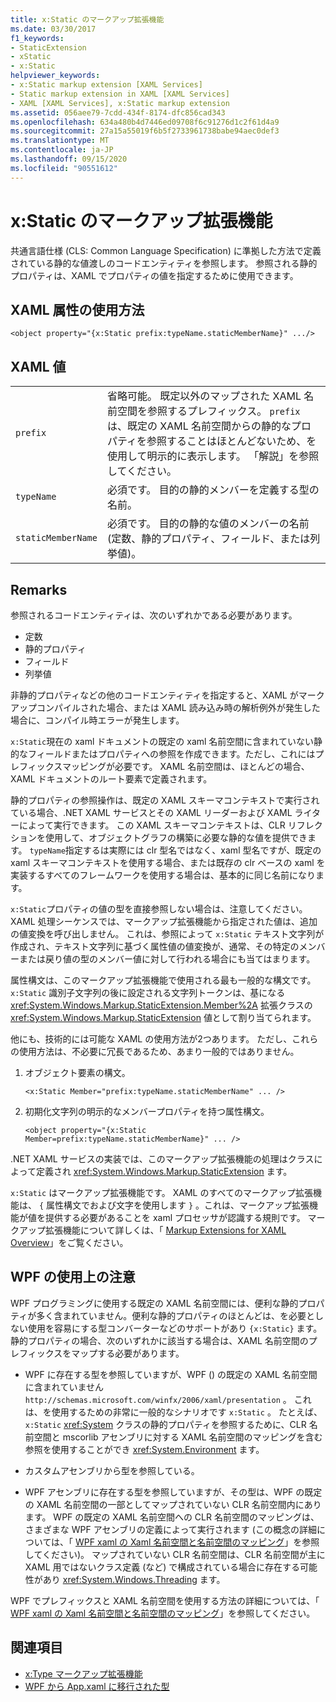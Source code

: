 ```yaml
---
title: x:Static のマークアップ拡張機能
ms.date: 03/30/2017
f1_keywords:
- StaticExtension
- xStatic
- x:Static
helpviewer_keywords:
- x:Static markup extension [XAML Services]
- Static markup extension in XAML [XAML Services]
- XAML [XAML Services], x:Static markup extension
ms.assetid: 056aee79-7cdd-434f-8174-dfc856cad343
ms.openlocfilehash: 634a480b4d7446ed09708f6c91276d1c2f61d4a9
ms.sourcegitcommit: 27a15a55019f6b5f2733961738babe94aec0def3
ms.translationtype: MT
ms.contentlocale: ja-JP
ms.lasthandoff: 09/15/2020
ms.locfileid: "90551612"
---
```

# <a name="xstatic-markup-extension"></a>x:Static のマークアップ拡張機能

共通言語仕様 (CLS: Common Language Specification) に準拠した方法で定義されている静的な値渡しのコードエンティティを参照します。 参照される静的プロパティは、XAML でプロパティの値を指定するために使用できます。

## <a name="xaml-attribute-usage"></a>XAML 属性の使用方法

```xaml
<object property="{x:Static prefix:typeName.staticMemberName}" .../>
```

## <a name="xaml-values"></a>XAML 値

| | |
|-|-|
|`prefix`|省略可能。 既定以外のマップされた XAML 名前空間を参照するプレフィックス。 `prefix` は、既定の XAML 名前空間からの静的なプロパティを参照することはほとんどないため、を使用して明示的に表示します。 「解説」を参照してください。|
|`typeName`|必須です。 目的の静的メンバーを定義する型の名前。|
|`staticMemberName`|必須です。 目的の静的な値のメンバーの名前 (定数、静的プロパティ、フィールド、または列挙値)。|

## <a name="remarks"></a>Remarks

参照されるコードエンティティは、次のいずれかである必要があります。

- 定数
- 静的プロパティ
- フィールド
- 列挙値

非静的プロパティなどの他のコードエンティティを指定すると、XAML がマークアップコンパイルされた場合、または XAML 読み込み時の解析例外が発生した場合に、コンパイル時エラーが発生します。

`x:Static`現在の xaml ドキュメントの既定の xaml 名前空間に含まれていない静的なフィールドまたはプロパティへの参照を作成できます。ただし、これにはプレフィックスマッピングが必要です。 XAML 名前空間は、ほとんどの場合、XAML ドキュメントのルート要素で定義されます。

静的プロパティの参照操作は、既定の XAML スキーマコンテキストで実行されている場合、.NET XAML サービスとその XAML リーダーおよび XAML ライターによって実行できます。 この XAML スキーマコンテキストは、CLR リフレクションを使用して、オブジェクトグラフの構築に必要な静的な値を提供できます。 `typeName`指定するは実際には clr 型名ではなく、xaml 型名ですが、既定の xaml スキーマコンテキストを使用する場合、または既存の clr ベースの xaml を実装するすべてのフレームワークを使用する場合は、基本的に同じ名前になります。

`x:Static`プロパティの値の型を直接参照しない場合は、注意してください。 XAML 処理シーケンスでは、マークアップ拡張機能から指定された値は、追加の値変換を呼び出しません。 これは、参照によって `x:Static` テキスト文字列が作成され、テキスト文字列に基づく属性値の値変換が、通常、その特定のメンバーまたは戻り値の型のメンバー値に対して行われる場合にも当てはまります。

属性構文は、このマークアップ拡張機能で使用される最も一般的な構文です。 `x:Static` 識別子文字列の後に設定される文字列トークンは、基になる <xref:System.Windows.Markup.StaticExtension.Member%2A> 拡張クラスの <xref:System.Windows.Markup.StaticExtension> 値として割り当てられます。

他にも、技術的には可能な XAML の使用方法が2つあります。 ただし、これらの使用方法は、不必要に冗長であるため、あまり一般的ではありません。

01. オブジェクト要素の構文。

    ```xaml
    <x:Static Member="prefix:typeName.staticMemberName" ... />
    ```

02. 初期化文字列の明示的なメンバープロパティを持つ属性構文。

    ```xaml
    <object property="{x:Static Member=prefix:typeName.staticMemberName}" ... />
    ```

.NET XAML サービスの実装では、このマークアップ拡張機能の処理はクラスによって定義され <xref:System.Windows.Markup.StaticExtension> ます。

`x:Static` はマークアップ拡張機能です。 XAML のすべてのマークアップ拡張機能は、 `{` 属性構文でおよび文字を使用します `}` 。これは、マークアップ拡張機能が値を提供する必要があることを xaml プロセッサが認識する規則です。 マークアップ拡張機能について詳しくは、「 [Markup Extensions for XAML Overview](markup-extensions-overview.md)」をご覧ください。

## <a name="wpf-usage-notes"></a>WPF の使用上の注意

WPF プログラミングに使用する既定の XAML 名前空間には、便利な静的プロパティが多く含まれていません。便利な静的プロパティのほとんどは、を必要としない使用を容易にする型コンバーターなどのサポートがあり `{x:Static}` ます。 静的プロパティの場合、次のいずれかに該当する場合は、XAML 名前空間のプレフィックスをマップする必要があります。

- WPF に存在する型を参照していますが、WPF () の既定の XAML 名前空間に含まれていません `http://schemas.microsoft.com/winfx/2006/xaml/presentation` 。 これは、を使用するための非常に一般的なシナリオです `x:Static` 。 たとえば、 `x:Static` <xref:System> クラスの静的プロパティを参照するために、CLR 名前空間と mscorlib アセンブリに対する XAML 名前空間のマッピングを含む参照を使用することができ <xref:System.Environment> ます。

- カスタムアセンブリから型を参照している。

- WPF アセンブリに存在する型を参照していますが、その型は、WPF の既定の XAML 名前空間の一部としてマップされていない CLR 名前空間内にあります。 WPF の既定の XAML 名前空間への CLR 名前空間のマッピングは、さまざまな WPF アセンブリの定義によって実行されます (この概念の詳細については、「 [WPF xaml の Xaml 名前空間と名前空間のマッピング](/dotnet/desktop/wpf/advanced/xaml-namespaces-and-namespace-mapping-for-wpf-xaml)」を参照してください)。 マップされていない CLR 名前空間は、CLR 名前空間が主に XAML 用ではないクラス定義 (など) で構成されている場合に存在する可能性があり <xref:System.Windows.Threading> ます。

WPF でプレフィックスと XAML 名前空間を使用する方法の詳細については、「 [WPF xaml の Xaml 名前空間と名前空間のマッピング](/dotnet/desktop/wpf/advanced/xaml-namespaces-and-namespace-mapping-for-wpf-xaml)」を参照してください。

## <a name="see-also"></a>関連項目

- [x:Type マークアップ拡張機能](xtype-markup-extension.md)
- [WPF から App.xaml に移行された型](/dotnet/desktop/wpf/advanced/types-migrated-from-wpf-to-system)
